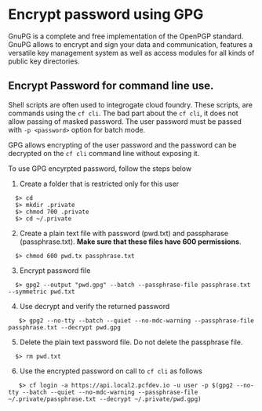 # Encrypt password using GPG
 
GnuPG is a complete and free implementation of the OpenPGP standard.
GnuPG allows to encrypt and sign your data and communication, features a versatile
key management system as well as access modules for all kinds of public key directories.
 
## Encrypt Password for command line use.
 
Shell scripts are often used to integrogate cloud foundry. These scripts, are commands using the `cf cli`. The bad part about the `cf cli`, it does not allow passing of masked password. The user
password must be passed with `-p <password>` option for batch mode.
 
GPG allows encrypting of the user password and the password can be decrypted on
the `cf cli` command line without exposing it.
 
To use GPG encyrpted password, follow the steps below
  
1. Create a folder that is restricted only for this user
```
  $> cd
  $> mkdir .private
  $> chmod 700 .private
  $> cd ~/.private
```
 
2. Create a plain text file with password (pwd.txt) and passpharase (passphrase.txt). **Make sure that these files have 600 permissions**.
```
  $> chmod 600 pwd.tx passphrase.txt
```
 
3. Encrypt password file
```
  $> gpg2 --output "pwd.gpg" --batch --passphrase-file passphrase.txt --symmetric pwd.txt
```
 
4. Use decrypt and verify the returned password
```
   $> gpg2 --no-tty --batch --quiet --no-mdc-warning --passphrase-file passphrase.txt --decrypt pwd.gpg
```
 
5. Delete the plain text password file. Do not delete the passphrase file.
```
  $> rm pwd.txt
```
 
6. Use the encrypted password on call to `cf cli` as follows
```
   $> cf login -a https://api.local2.pcfdev.io -u user -p $(gpg2 --no-tty --batch --quiet --no-mdc-warning --passphrase-file ~/.private/passphrase.txt --decrypt ~/.private/pwd.gpg)
```